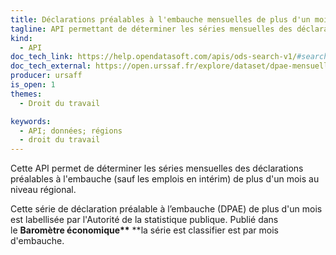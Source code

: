 ```yaml
---
title: Déclarations préalables à l'embauche mensuelles de plus d'un mois, par région
tagline: API permettant de déterminer les séries mensuelles des déclarations préalables à l'embauche de plus d'un mois au niveau régional.
kind:
  - API
doc_tech_link: https://help.opendatasoft.com/apis/ods-search-v1/#search-api-v1
doc_tech_external: https://open.urssaf.fr/explore/dataset/dpae-mensuelles-par-region/api/
producer: ursaff
is_open: 1
themes:
  - Droit du travail

keywords:
  - API; données; régions
  - droit du travail
---
```


Cette API permet de déterminer les séries mensuelles des déclarations préalables à l'embauche (sauf les emplois en intérim) de plus d'un mois au niveau régional.

Cette série de déclaration préalable à l’embauche (DPAE) de plus d'un mois est labellisée par l'Autorité de la statistique publique. Publié dans le **Baromètre économique\*\*** \*\*la série est classifier est par mois d'embauche.
